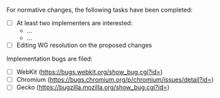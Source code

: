For normative changes, the following tasks have been completed:
 * [ ] At least two implementers are interested:
   * …
   * …
 * [ ] Editing WG resolution on the proposed changes

Implementation bugs are filed:
 * [ ] WebKit (https://bugs.webkit.org/show_bug.cgi?id=)
 * [ ] Chromium (https://bugs.chromium.org/p/chromium/issues/detail?id=)
 * [ ] Gecko (https://bugzilla.mozilla.org/show_bug.cgi?id=)
